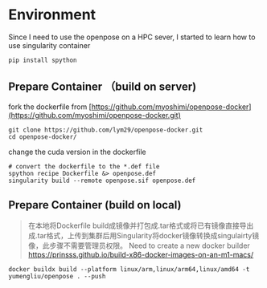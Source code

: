 # Environment
Since I need to use the openpose on a HPC sever, I started to learn how to use singularity container
```
pip install spython
```

## Prepare Container （build on server)

fork the dockerfile from [https://github.com/myoshimi/openpose-docker](https://github.com/myoshimi/openpose-docker.git)

```
git clone https://github.com/lym29/openpose-docker.git
cd openpose-docker/
```
change the cuda version in the dockerfile

```
# convert the dockerfile to the *.def file
spython recipe Dockerfile &> openpose.def
singularity build --remote openpose.sif openpose.def
```
## Prepare Container (build on local)
>在本地将Dockerfile build成镜像并打包成.tar格式或将已有镜像直接导出成.tar格式，上传到集群后用Singularity将docker镜像转换成singulairty镜像，此步骤不需要管理员权限。
Need to create a new docker builder
https://prinsss.github.io/build-x86-docker-images-on-an-m1-macs/

```
docker buildx build --platform linux/arm,linux/arm64,linux/amd64 -t yumengliu/openpose . --push
```

